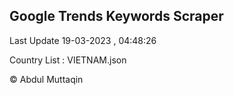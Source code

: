

## Google Trends Keywords Scraper 
 
Last Update 19-03-2023 , 04:48:26

Country List :
VIETNAM.json



© Abdul Muttaqin 

